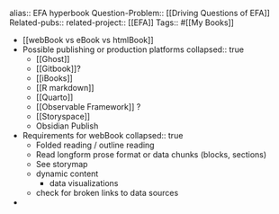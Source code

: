 alias:: EFA hyperbook
Question-Problem:: [[Driving Questions of EFA]] 
Related-pubs::
related-project:: [[EFA]] 
Tags:: #[[My Books]]

- [[webBook vs eBook vs htmlBook]]
- Possible publishing or production platforms
  collapsed:: true
	- [[Ghost]]
	- [[Gitbook]]?
	- [[iBooks]]
	- [[R markdown]]
	- [[Quarto]]
	- [[Observable Framework]] ?
	- [[Storyspace]]
	- Obsidian Publish
- Requirements for webBook
  collapsed:: true
	- Folded reading / outline reading
	- Read longform prose format or data chunks (blocks, sections)
	- See storymap
	- dynamic content
		- data visualizations
	- check for broken links to data sources
-